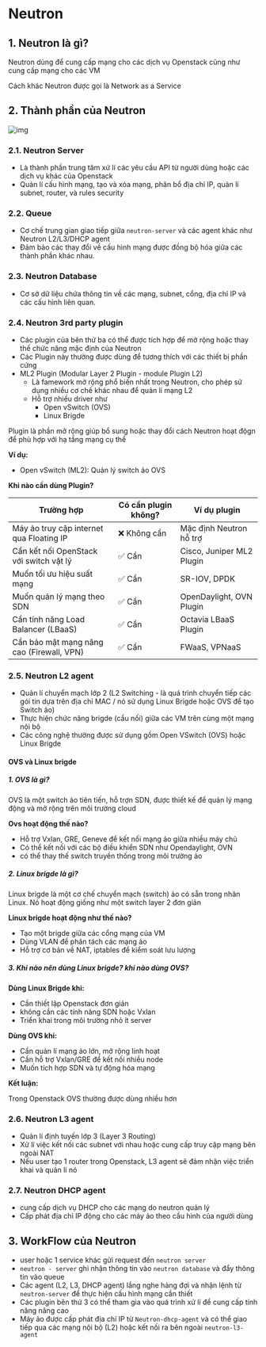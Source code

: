 # Neutron 

## 1. Neutron là gì?

Neutron dùng để cung cấp mạng cho các dịch vụ Openstack cũng như cung cấp mạng cho các VM

Cách khác Neutron được gọi là Network as a Service 

## 2. Thành phần của Neutron 

![img](https://docs.openstack.org/install-guide/_images/openstack-arch-kilo-logical-v1.png)

### 2.1. Neutron Server

- Là thành phần trung tâm xử lí các yêu cầu API từ người dùng hoặc các dịch vụ khác của Openstack
- Quản lí cấu hình mạng, tạo và xóa mạng, phân bổ địa chỉ IP, quản lí subnet, router, và rules security

### 2.2. Queue 

- Cơ chế trung gian giao tiếp giữa `neutron-server` và các agent khác như Neutron L2/L3/DHCP agent 
- Đảm bảo các thay đổi về cấu hình mạng được đồng bộ hóa giữa các thành phần khác nhau.

### 2.3. Neutron Database

- Cơ sở dữ liệu chứa thông tin về các mạng, subnet, cổng, địa chỉ IP và các cấu hình liên quan.

### 2.4. Neutron 3rd party plugin

- Các plugin của bên thứ ba có thể được tích hợp để mở rộng hoặc thay thế chức năng mặc định của Neutron
- Các Plugin này thường được dùng để tương thích với các thiết bị phần cứng 
- ML2 Plugin (Modular Layer 2 Plugin - module Plugin L2)
  - Là famework mở rộng phổ biến nhất trong Neutron, cho phép sử dụng nhiều cơ chế khác nhau để quản lí mạng L2
  - Hỗ trợ nhiều driver như 
    - Open vSwitch (OVS)
    - Linux Brigde

Plugin là phần mở rộng giúp bổ sung hoặc thay đổi cách Neutron hoạt độgn để phù hợp với hạ tầng mạng cụ thể 

**Ví dụ:**

- Open vSwitch (ML2): Quản lý switch ảo OVS

**Khi nào cần dùng Plugin?**

| **Trường hợp**                            | **Có cần plugin không?** | **Ví dụ plugin**          |
| ----------------------------------------- | ------------------------ | ------------------------- |
| Máy ảo truy cập internet qua Floating IP  | ❌ Không cần              | Mặc định Neutron hỗ trợ   |
| Cần kết nối OpenStack với switch vật lý   | ✅ Cần                    | Cisco, Juniper ML2 Plugin |
| Muốn tối ưu hiệu suất mạng                | ✅ Cần                    | SR-IOV, DPDK              |
| Muốn quản lý mạng theo SDN                | ✅ Cần                    | OpenDaylight, OVN Plugin  |
| Cần tính năng Load Balancer (LBaaS)       | ✅ Cần                    | Octavia LBaaS Plugin      |
| Cần bảo mật mạng nâng cao (Firewall, VPN) | ✅ Cần                    | FWaaS, VPNaaS             |

### 2.5. Neutron L2 agent

- Quản lí chuyển mạch lớp 2 (L2 Switching - là quá trình chuyển tiếp các gói tin dựa trên địa chỉ MAC / nó sử dụng Linux Brigde hoặc OVS để tạo Switch ảo)
- Thực hiện chức năng brigde (cầu nối) giữa các VM trên cùng một mạng nội bộ 
- Các công nghệ thường được sử dụng gồm Open VSwitch (OVS) hoặc Linux Brigde

#### OVS và Linux brigde

##### 1. OVS là gì?

OVS là một switch ảo tiên tiến, hỗ trợn SDN, được thiết kế để quản lý mạng động và mở rộng trên môi trường cloud 

**Ovs hoạt động thế nào?**

- Hỗ trợ Vxlan, GRE, Geneve để kết nối mạng ảo giữa nhiều máy chủ
- Có thể kết nối với các bộ điều khiển SDN như Opendaylight, OVN
- có thể thay thế switch truyền thống trong môi trường ảo 

##### 2. Linux brigde là gì?

Linux brigde là một cơ chế chuyển mạch (switch) ảo có sẵn trong nhân Linux. Nó hoạt động giống như một switch layer 2 đơn giản 

**Linux brigde hoạt động như thế nào?**

- Tạo một brigde giữa các cổng mạng của VM
- Dùng VLAN để phân tách các mạng ảo
- Hỗ trợ cơ bản về NAT, iptables để kiểm soát lưu lượng 

##### 3. Khi nào nên dùng Linux brigde? khi nào dùng OVS?

**Dùng Linux Brigde khi:**

- Cần thiết lập Openstack đơn giản
- không cần các tính năng SDN hoặc Vxlan
- Triển khai trong môi trường nhỏ ít server 

**Dùng OVS khi:**

- Cần quản lí mạng ảo lớn, mở rộng linh hoạt 
- Cần hỗ trợ Vxlan/GRE để kết nối nhiều node 
- Muốn tích hợp SDN và tự động hóa mạng 

**Kết luận:**

Trong Openstack OVS thường được dùng nhiều hơn

### 2.6. Neutron L3 agent

- Quản lí định tuyến lớp 3 (Layer 3 Routing)
- Xử lí việc kết nối các subnet với nhau hoặc cung cấp truy cập mạng bên ngoài NAT
- Nếu user tạo 1 router trong Openstack, L3 agent sẽ đảm nhận việc triển khai và quản lí nó 

### 2.7. Neutron DHCP agent

- cung cấp dịch vụ DHCP cho các mạng do neutron quản lý
- Cấp phát địa chỉ IP động cho các máy ảo theo cầu hình của người dùng 

## 3. WorkFlow của Neutron

- user hoặc 1 service khác gửi request đến `neutron server`
- `neutron - server` ghi nhận thông tin vào `neutron database` và đẩy thông tin vào queue
- Các agent (L2, L3, DHCP agent) lắng nghe hàng đợi và nhận lệnh từ `neutron-server` để thực hiện cấu hình mạng cần thiết 
- Các plugin bên thứ 3 có thể tham gia vào quá trình xử lí để cung cấp tính năng nâng cao 
- Máy ảo được cấp phát địa chỉ IP từ `Neutron-dhcp-agent` và có thể giao tiếp qua các mạng nội bộ (L2) hoặc kết nối ra bên ngoài `neutron-l3-agent`

 
